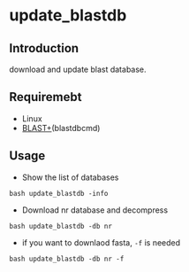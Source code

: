 # update_blastdb
## Introduction
download and update blast database.

## Requiremebt  
+ Linux
+ [BLAST+](https://www.ncbi.nlm.nih.gov/books/NBK279690/)(blastdbcmd)

## Usage
+ Show the list of databases
```
bash update_blastdb -info
```
+ Download nr database and decompress
```
bash update_blastdb -db nr 
```
+ if you want to downlaod fasta, `-f` is needed
```
bash update_blastdb -db nr -f
```
